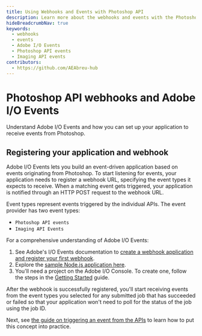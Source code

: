 ```yaml
---
title: Using Webhooks and Events with Photoshop API
description: Learn more about the webhooks and events with the Photoshop API to help you build your applications.
hideBreadcrumbNav: true
keywords:
  - webhooks
  - events
  - Adobe I/O Events
  - Photoshop API events
  - Imaging API events
contributors:
  - https://github.com/AEAbreu-hub
---
```


# Photoshop API webhooks and Adobe I/O Events

Understand Adobe I/O Events and how you can set up your application to receive events from Photoshop.

## Registering your application and webhook

Adobe I/O Events lets you build an event-driven application based on events originating from Photoshop.
To start listening for events, your application needs to register a webhook URL, specifying the event types it expects to receive.
When a matching event gets triggered, your application is notified through an HTTP POST request to the webhook URL.

Event types represent events triggered by the individual APIs. The event provider has two event types:

* `Photoshop API events`
* `Imaging API Events`

For a comprehensive understanding of Adobe I/O Events:

1. See Adobe's I/O Events documentation to [create a webhook application and register your first webhook][1].
2. Explore the [sample Node.js application here][2].
3. You'll need a project on the Adobe I/O Console. To create one, follow the steps in the [Getting Started][3] guide.

After the webhook is successfully registered, you'll start receiving events from the event types you selected for any submitted job that has succeeded or failed so that your application won't need to poll for the status of the job using the job ID.

Next, see [the guide on triggering an event from the APIs][4] to learn how to put this concept into practice.

<!-- Links -->
[1]: https://www.adobe.io/apis/experienceplatform/events/docs.html#!adobedocs/adobeio-events/master/intro/webhooks_intro.md
[2]: https://github.com/AdobeDocs/cis-photoshop-api-docs/tree/main/sample-code/webhook-sample-app
[3]: /getting_started/index.md
[4]: /guides/triggering_an_event/index.md
